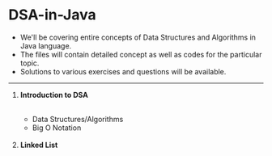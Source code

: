 # DSA-in-Java

- We'll be covering entire concepts of Data Structures and Algorithms in Java language.
- The files will contain detailed concept as well as codes for the particular topic.
- Solutions to various exercises and questions will be available.

<hr>
<ol>
  <li><b> Introduction to DSA </b></li><br>
  <ul>
    <li> Data Structures/Algorithms </li>
    <li> Big O Notation </li>
  </ul><br>
  <li> <b>Linked List</b> </li>
</ol>
  

